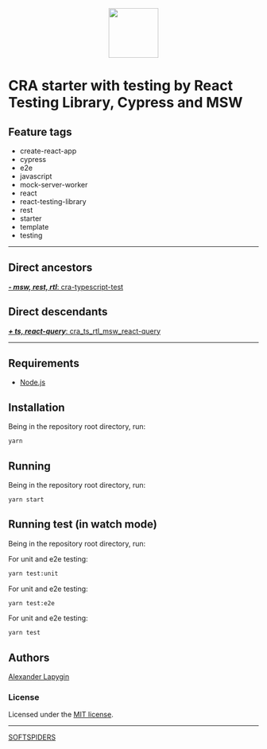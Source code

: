 <div align="center">
    <a href="https://github.com/softspiders/softspiders">
      <img src="https://avatars.githubusercontent.com/u/47006425?v=4"width="100" height="100"/>
    </a>
</div>

# CRA starter with testing by React Testing Library, Cypress and MSW

## Feature tags

- create-react-app
- cypress
- e2e
- javascript
- mock-server-worker
- react
- react-testing-library
- rest
- starter
- template
- testing

---

## Direct ancestors

[***- msw, rest, rtl***: cra-typescript-test](https://github.com/softspiders/cra-typescript-test)

## Direct descendants

[***+ ts, react-query***: cra_ts_rtl_msw_react-query](https://github.com/AlexanderLapygin/cra_ts_rtl_msw_react-query)

---

## Requirements

* [Node.js](https://nodejs.org/en/download/package-manager/)

## Installation

Being in the repository root directory, run:

```sh
yarn
```

## Running

Being in the repository root directory, run:

```sh
yarn start
```

## Running test (in watch mode)

Being in the repository root directory, run:

For unit and e2e testing:

```sh
yarn test:unit
```

For unit and e2e testing:

```sh
yarn test:e2e
```

For unit and e2e testing:

```sh
yarn test
```

## Authors

[Alexander Lapygin](https://github.com/AlexanderLapygin)

### License

Licensed under the [MIT license](./LICENSE).

---

[SOFTSPIDERS](https://github.com/softspiders/softspiders)
